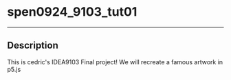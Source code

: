 # spen0924_9103_tut01
---
## Description
This is cedric's IDEA9103 Final project!
We will recreate a famous artwork in p5.js
